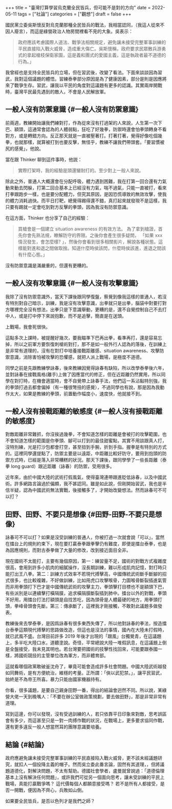 +++
title = "臺灣打算學習烏克蘭全民皆兵，但可能不是對的方向"
date = 2022-05-11
tags = ["社論"]
categories = ["觀想"]
draft = false
+++

國民黨立委吳斯懷反對烏克蘭那種全民皆兵的戰法，我相當認同，（我這人從來不因人廢言），而這是綠營政治人物房間裡看不見的大象。吳表示：

> 政府應該考慮國際人道法、戰爭法相關規定，避免讓未接受完整軍事訓練的平民直接陷入戰火威脅，造成重大傷亡。吳斯懷稱，政府要求民眾散兵游勇式的拿起槍枝保衛家園，這是義和團式的愛國主義，這是執政者最不道德的行為。」

我曾經也是支持全民皆兵的立場，但在習武後，改變了看法。下面來談談因為習武，我對這個議題的體悟。習練泰拳部分原因是為了健康因素，部分是則是因應將來了戰爭生存。習武，讓我以平民的角度對這議題有更多的認識。其實兩岸開戰時，臺灣平民最先遇到的敵人，不會是人民解放軍。


## 一般人沒有防禦意識 {#一般人沒有防禦意識}

前兩週，教練開始讓我們練對打，作為從來沒有打過架的人來說，人生第一次下巴、額頭，這通常會認為的人體弱點，狂吃了好幾拳，防禦時還會怕拳頭轉身不看對方，或是轉錯方向。反正那天就是一直被壓著打。打著打著，覺得好像吃個幾拳，也就那樣，就算被打到也要反擊，無怪乎，教練不讓我們帶頭套。「要習慣被尻的感覺」，他說。

當在跟 Thinker 聊到這件事時，他説：

> 實際打架時，我的經驗是頭還蠻耐打的。至少對上一般人來說。

除此之外，普通人大概還會在分配呼吸，體力遇到困難，我在打第一回合還有力氣動來動去閃躲，打第二回合基本上已經沒有力氣，喘不過氣，只能一直被打，看來打拳跟跑步一樣，也是要分配體力，但究其原因，是因恐慌導致的無效攻擊，使我的體力消耗過快。而平日打靶，總覺得踢得還不錯，真打起來就發現不是這樣，我只要有踢就一定會吃到對方反擊的拳頭，因為我沒有防禦意識。

在這方面，Thinker 也分享了自己的經驗：

> 買槍會是一個建立 situation awareness 的有效方法。 為了拿到槍證，首先你會先熟法規，瞭解防守的界限。之後你會產生很多疑問， 「如果 xxx 情況發生，會怎麼樣? 」，然後你會看到很多相關影片，解說各種狀態。這樣能對進和退之間做取捨。知道什麼時侯該閃，什麼時侯該進，進退之間該有什麼心態。」

沒有防禦意識是滿嚴重的，但還有更糟的。


## 一般人沒有攻擊意識 {#一般人沒有攻擊意識}

我除了沒有防禦意識外，當天下課後跟同學復盤，察覺到像我這樣的普通人，若沒有特別對自己暗示，訓練，我是沒有攻擊意識，出拳就只是出拳，腦袋中對要打對方哪裡完全沒有想法，出拳只是下意識舉動，更糟的是，還不自覺控制自己不去打中人，或是打中停下來說抱歉，而不是追擊，簡直是在送頭。

上戰場，我會死很快。

這點多次上課時，被提醒好幾次，要我瞄準下巴再出拳，看準再打，還是容易忘掉，所以之前軍方要恢復刺槍術對打，那不是如一般外行人認為的落後，在訓練上是非常有道理的，沒有在對打中培養接戰距離感、situation awareness、攻擊防禦意識，消除害怕被攻擊的恐懼感，就把人派上戰場，是極度不道德。

同學之前是先跟教練學詠春，後來教練因覺得詠春有缺陷，所以改學泰拳後六年，並對詠春在接戰風格(離手)上做了因應當代的修正，但在近距離仍然實用，所以同學在對打時，在機會適當時，會不自覺帶上詠春手法，他們這一系沾黏特別強，我的拳頭打過去都會偏掉（有一種很彆扭的感覺），不過同學也有說，那是因為我動作太大，如果是教練的拳頭，前置動作幅度小，速度快，他就接不到。


## 一般人沒有接戰距離的敏感度 {#一般人沒有接戰距離的敏感度}

對敵距離非常難抓，你沒挨過幾拳，不會知道怎樣的距離是會被打的攻擊範圍，也不會知道怎樣的範圍是你拳頭、腳可以打到的最佳甜蜜點，其實不用談跟真人打，沒特別練，光是打沙包都會打空，甚至扭到手腕，折到手指。握拳是有特別的方式的。這裡同學還提點了，防禦主要是以遠距，中距離比較好防守，要用到抱頭的防禦方式時，已經是落入非常糟糕的狀況。那天下課後，跟同學學了一些長距離（泰拳 long guard）跟近距離（詠春）的防禦，受用很多。

近年來，由於中國大陸的武術打假風氣，使得臺灣連帶跟進貶低詠春，以及中國武術。許多網路言論過於偏頗，我不甚認同。雖是如此說，但剛開始習武，我也是半信半疑，認為中國武術無法實戰，後接觸多了，才開始改變想法。然而詠春可不可以打？


## 田野、田野、不要只是想像 {#田野-田野-不要只是想像}

詠春可不可以打？如果是沒受訓練的普通人，你被打過一次就會說「可以」，當然在擂台上的規則約束下，現在要打贏泰拳跟拳擊仍有難度，即便是擂台泰拳，也是為因應規則，而對古泰拳做了大量的修改，改到接近面目全非。

現在國術不太能打，主要有幾個原因，第一：練習量不足，國術的對戰方式複雜度很高，會用到許多小肌肉的細膩操作，沒長期訓練，難以形成肌肉記憶，對打時只能打出王八拳。第二：訓練方式效率不若現代搏擊高，中國傳統武術斷手斷腳的招式很多，也比較複雜，不好做訓練，比如用虎口攻擊喉骨，力圖喉骨斷裂插進氣管而非用拳頭打下巴才是中國傳統武術的攻擊主力，拳頭擊打目標也不是額頭下巴，有些派別是以連續擊打橫隔膜，追求橫隔膜斷裂插到肺中。擂台以外的對戰，拳頭不好用，用擂台打法打額頭是自找苦吃，因為頭骨是人體最硬的地方，用拳頭打頭，拳峰骨頭會先斷。第三：傳承斷了，這裡我才剛接觸，不敢對此議題多做發表。

教練後來去學泰拳，是因爲詠春有很多東西失傳了，所以他對詠春的拳法，按造擂台泰拳這類現代搏擊的思路做改造，但這也是沒法的事情，國內在大陸未打假時，就已武風不盛。台灣目前許多 2019 年後才出現的「跟風」台獨覺青，在這議題上，多半吃大陸口水，道聽塗說。奇怪，平常總說大陸一堆假訊息，在這議題上倒是全盤接受，我未見其明也。若台灣要把國術的技擊性找回來，可能要跟泰國一樣，將國術競技的主管單位改為軍方，而非體育部。

這就看哪個政黨敢破釜沈舟了，畢竟可能會造成許多社會問題。中國大陸武術越發如同舞術，是有方便統治，維穩的考量。正所謂：「俠以武犯禁。」，讓平民習武，始終是不為帝王所喜。暴力只能由國家機器持有。

你看，很多議題，是要自己親身田野一番，得出的結論會迥然不同。所以說，某綠營大佬一天到晚嘴人：「不要在辦公室做政策規劃，要去做田野」，那是非常非常有道理。

寫到這邊，你可以發現，沒有受過訓練的人，若只依靠平日印象來對敵，思考誤區會有多少，而這甚至只是一對一肉搏作戰的狀況，在戰場上，更多要求協同作戰，還有更多違反一般人想當然耳的團隊意識要培養。


## 結論 {#結論}

政府應避免讓未接受完整軍事訓練的平民直接陷入戰火威脅，更不該未經議題研究，就扣人一個投降主義的帽子。然而吳立委此番言論，固然有其道理，，但將議題道德化，對解決問題，不太有幫助。德國社會學者，盧曼就曾說過：「道德倫理基本上沒有解決任何問題」，或許我們可從另一個面向思考，讓未受訓練的平民上戰場，真能打贏戰爭嗎？ 這代價每個人都願意接受嗎？ 若不是所有人都接受，是否一開戰，便因為不齊心，兵敗如山倒。

如果要全民皆兵，是否以色列才是我們之師？
